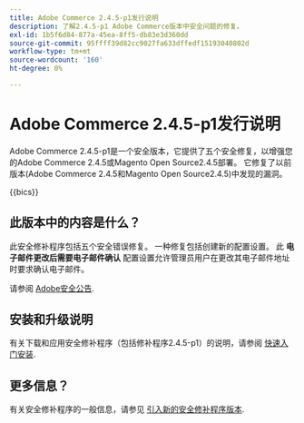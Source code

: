 ```yaml
---
title: Adobe Commerce 2.4.5-p1发行说明
description: 了解2.4.5-p1 Adobe Commerce版本中安全问题的修复。
exl-id: 1b5f6d84-877a-45ea-8ff5-db83e3d360dd
source-git-commit: 95ffff39d82cc9027fa633dffedf15193040802d
workflow-type: tm+mt
source-wordcount: '160'
ht-degree: 0%

---
```


# Adobe Commerce 2.4.5-p1发行说明

Adobe Commerce 2.4.5-p1是一个安全版本，它提供了五个安全修复，以增强您的Adobe Commerce 2.4.5或Magento Open Source2.4.5部署。 它修复了以前版本(Adobe Commerce 2.4.5和Magento Open Source2.4.5)中发现的漏洞。

{{bics}}

## 此版本中的内容是什么？

此安全修补程序包括五个安全错误修复。 一种修复包括创建新的配置设置。 此 **电子邮件更改后需要电子邮件确认** 配置设置允许管理员用户在更改其电子邮件地址时要求确认电子邮件。 <!-- AC-6292-->

请参阅 [Adobe安全公告](https://helpx.adobe.com/security/products/magento/apsb22-48.html).

## 安装和升级说明

有关下载和应用安全修补程序（包括修补程序2.4.5-p1）的说明，请参阅 [快速入门安装](../../../installation/composer.md).

## 更多信息？

有关安全修补程序的一般信息，请参见 [引入新的安全修补程序版本](https://community.magento.com/t5/Magento-DevBlog/Introducing-the-New-Security-Patch-Release/ba-p/141287).
